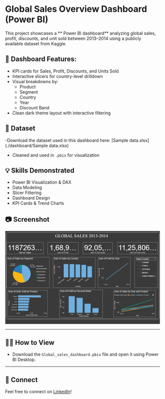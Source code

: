 # Global Sales Overview Dashboard (Power BI)

This project showcases a ** Power BI dashboard** analyzing global sales, profit, discounts, and unit sold between 2013–2014 using a publicly available dataset from Kaggle.

## 📌 Dashboard Features:
- KPI cards for Sales, Profit, Discounts, and Units Sold
- Interactive slicers for country-level drilldown
- Visual breakdowns by:
  - Product
  - Segment
  - Country
  - Year
  - Discount Band
- Clean dark theme layout with interactive filtering

## 📂 Dataset
-Download the dataset used in this dashboard here: [Sample data.xlsx](./dashboard/Sample data.xlsx)
- Cleaned and used in `.pbix` for visualization

## 💡 Skills Demonstrated
- Power BI Visualization & DAX
- Data Modeling
- Slicer Filtering
- Dashboard Design 
- KPI Cards & Trend Charts

## 📷 Screenshot

![Dashboard Screenshot](dashboard.png)

---

## 👩‍💻 How to View
- Download the `Global_sales_dashboard.pbix` file and open it using Power BI Desktop.

---

## 🔗 Connect
Feel free to connect on [LinkedIn](https://www.linkedin.com/in/priya-shaji-426001280/)!

